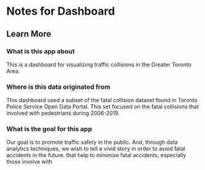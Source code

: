 # Notes for Dashboard

## Learn More

### What is this app about  

This is a dashboard for visualizing traffic collisions in the Greater Toronto Area.

### Where is this data originated from

This dashboard used a subset of the fatal collision dataset found in Toronto Police Service Open Data Portal. This set focused on the fatal collisions that involved with pedestrians during 2006-2019.

### What is the goal for this app

Our goal is to promote traffic safety in the public. And, through data analytics techniques, we wish to tell a vivid story in order to avoid fatal accidents in the future. that help to minimize fatal accidents, especially those involve with
